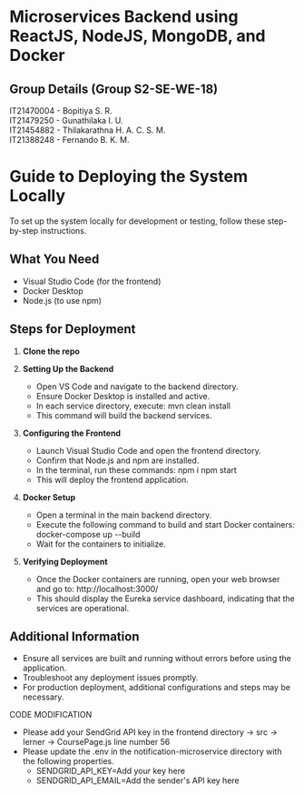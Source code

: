 # Microservices Backend using ReactJS, NodeJS, MongoDB, and Docker

## Group Details (Group S2-SE-WE-18)
IT21470004 - Bopitiya S. R. <br/>
IT21479250 - Gunathilaka I. U. <br/>
IT21454882 - Thilakarathna H. A. C. S. M. <br/>
IT21388248 - Fernando B. K. M. <br/>

# Guide to Deploying the System Locally

To set up the system locally for development or testing, follow these step-by-step instructions.

## What You Need

- Visual Studio Code (for the frontend)
- Docker Desktop
- Node.js (to use npm)

## Steps for Deployment

1. **Clone the repo**

2. **Setting Up the Backend**
   - Open VS Code and navigate to the backend directory.
   - Ensure Docker Desktop is installed and active.
   - In each service directory, execute:
     mvn clean install
   - This command will build the backend services.

2. **Configuring the Frontend**
   - Launch Visual Studio Code and open the frontend directory.
   - Confirm that Node.js and npm are installed.
   - In the terminal, run these commands:
     npm i
     npm start
   - This will deploy the frontend application.

3. **Docker Setup**
   - Open a terminal in the main backend directory.
   - Execute the following command to build and start Docker containers:
     docker-compose up --build
   - Wait for the containers to initialize.

4. **Verifying Deployment**
   - Once the Docker containers are running, open your web browser and go to:
     http://localhost:3000/
   - This should display the Eureka service dashboard, indicating that the services are operational.

## Additional Information
- Ensure all services are built and running without errors before using the application.
- Troubleshoot any deployment issues promptly.
- For production deployment, additional configurations and steps may be necessary.


CODE MODIFICATION
- Please add your SendGrid API key in the frontend directory -> src -> lerner -> CoursePage.js line number 56
- Please update the .env in the notification-microservice directory with the following properties.
     - SENDGRID_API_KEY=Add your key here
     - SENDGRID_API_EMAIL=Add the sender's API key here
